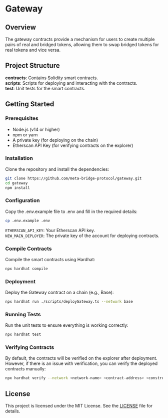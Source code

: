 # Gateway

## Overview
The gateway contracts provide a mechanism for users to create multiple pairs of real and bridged tokens, allowing them to swap bridged tokens for real tokens and vice versa.

## Project Structure
**contracts**: Contains Solidity smart contracts. \
**scripts**: Scripts for deploying and interacting with the contracts. \
**test**: Unit tests for the smart contracts.

## Getting Started
### Prerequisites
- Node.js (v14 or higher)
- npm or yarn
- A private key (for deploying on the chain)
- Etherscan API Key (for verifying contracts on the explorer)

### Installation
Clone the repository and install the dependencies:
```bash
git clone https://github.com/meta-bridge-protocol/gateway.git
cd gateway
npm install
```

### Configuration
Copy the .env.example file to .env and fill in the required details:
```bash
cp .env.example .env
```
`ETHERSCAN_API_KEY`: Your Etherscan API key. \
`NEW_MAIN_DEPLOYER`: The private key of the account for deploying contracts.

### Compile Contracts
Compile the smart contracts using Hardhat:
```bash
npx hardhat compile
```

### Deployment
Deploy the Gateway contract on a chain (e.g., Base):
```bash
npx hardhat run ./scripts/deployGateway.ts --network base
```

### Running Tests
Run the unit tests to ensure everything is working correctly:
```bash
npx hardhat test
```

### Verifying Contracts
By default, the contracts will be verified on the explorer after deployment. However, if there is an issue with verification, you can verify the deployed contracts manually:
```bash
npx hardhat verify --network <network-name> <contract-address> <constructor-arguments>
```

## License
This project is licensed under the MIT License. See the [LICENSE](./LICENSE) file for details.
